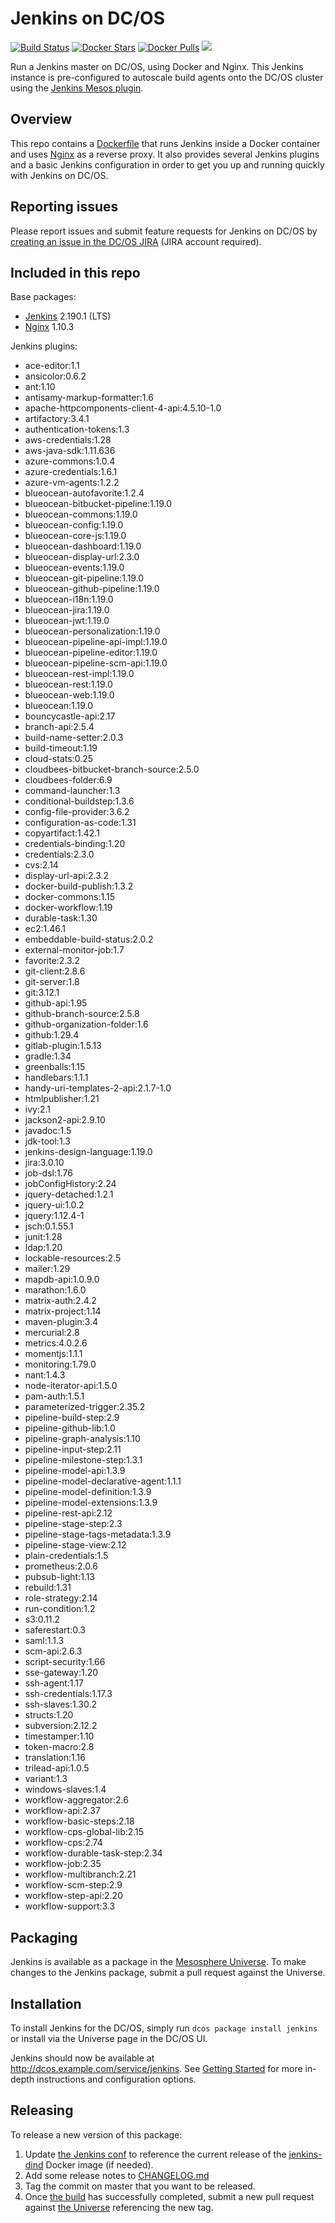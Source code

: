 # Jenkins on DC/OS
[![Build Status](https://jenkins.mesosphere.com/service/jenkins/buildStatus/icon?job=Jenkins/public-jenkins-dcos-master)](https://jenkins.mesosphere.com/service/jenkins/view/Velocity/job/Jenkins/job/public-jenkins-dcos-master/)
[![Docker Stars](https://img.shields.io/docker/stars/mesosphere/jenkins.svg)][docker-hub]
[![Docker Pulls](https://img.shields.io/docker/pulls/mesosphere/jenkins.svg)][docker-hub]
[![](https://images.microbadger.com/badges/image/mesosphere/jenkins.svg)](http://microbadger.com/images/mesosphere/jenkins "Get your own image badge on microbadger.com")

Run a Jenkins master on DC/OS, using Docker and Nginx. This Jenkins instance is pre-configured to autoscale build agents onto the DC/OS cluster using the [Jenkins Mesos plugin][mesos-plugin].

## Overview
This repo contains a [Dockerfile](Dockerfile) that runs Jenkins inside a Docker
container and uses [Nginx][nginx-home] as a reverse proxy. It also provides
several Jenkins plugins and a basic Jenkins configuration in order to get you
up and running quickly with Jenkins on DC/OS.

## Reporting issues

Please report issues and submit feature requests for Jenkins on DC/OS by [creating an issue in the DC/OS JIRA][dcos-jira] (JIRA account required).

## Included in this repo
Base packages:

  * [Jenkins][jenkins-home] 2.190.1 (LTS)
  * [Nginx][nginx-home] 1.10.3

Jenkins plugins:
  * ace-editor:1.1
  * ansicolor:0.6.2
  * ant:1.10
  * antisamy-markup-formatter:1.6
  * apache-httpcomponents-client-4-api:4.5.10-1.0
  * artifactory:3.4.1
  * authentication-tokens:1.3
  * aws-credentials:1.28
  * aws-java-sdk:1.11.636
  * azure-commons:1.0.4
  * azure-credentials:1.6.1
  * azure-vm-agents:1.2.2
  * blueocean-autofavorite:1.2.4
  * blueocean-bitbucket-pipeline:1.19.0
  * blueocean-commons:1.19.0
  * blueocean-config:1.19.0
  * blueocean-core-js:1.19.0
  * blueocean-dashboard:1.19.0
  * blueocean-display-url:2.3.0
  * blueocean-events:1.19.0
  * blueocean-git-pipeline:1.19.0
  * blueocean-github-pipeline:1.19.0
  * blueocean-i18n:1.19.0
  * blueocean-jira:1.19.0
  * blueocean-jwt:1.19.0
  * blueocean-personalization:1.19.0
  * blueocean-pipeline-api-impl:1.19.0
  * blueocean-pipeline-editor:1.19.0
  * blueocean-pipeline-scm-api:1.19.0
  * blueocean-rest-impl:1.19.0
  * blueocean-rest:1.19.0
  * blueocean-web:1.19.0
  * blueocean:1.19.0
  * bouncycastle-api:2.17
  * branch-api:2.5.4
  * build-name-setter:2.0.3
  * build-timeout:1.19
  * cloud-stats:0.25
  * cloudbees-bitbucket-branch-source:2.5.0
  * cloudbees-folder:6.9
  * command-launcher:1.3
  * conditional-buildstep:1.3.6
  * config-file-provider:3.6.2
  * configuration-as-code:1.31
  * copyartifact:1.42.1
  * credentials-binding:1.20
  * credentials:2.3.0
  * cvs:2.14
  * display-url-api:2.3.2
  * docker-build-publish:1.3.2
  * docker-commons:1.15
  * docker-workflow:1.19
  * durable-task:1.30
  * ec2:1.46.1
  * embeddable-build-status:2.0.2
  * external-monitor-job:1.7
  * favorite:2.3.2
  * git-client:2.8.6
  * git-server:1.8
  * git:3.12.1
  * github-api:1.95
  * github-branch-source:2.5.8
  * github-organization-folder:1.6
  * github:1.29.4
  * gitlab-plugin:1.5.13
  * gradle:1.34
  * greenballs:1.15
  * handlebars:1.1.1
  * handy-uri-templates-2-api:2.1.7-1.0
  * htmlpublisher:1.21
  * ivy:2.1
  * jackson2-api:2.9.10
  * javadoc:1.5
  * jdk-tool:1.3
  * jenkins-design-language:1.19.0
  * jira:3.0.10
  * job-dsl:1.76
  * jobConfigHistory:2.24
  * jquery-detached:1.2.1
  * jquery-ui:1.0.2
  * jquery:1.12.4-1
  * jsch:0.1.55.1
  * junit:1.28
  * ldap:1.20
  * lockable-resources:2.5
  * mailer:1.29
  * mapdb-api:1.0.9.0
  * marathon:1.6.0
  * matrix-auth:2.4.2
  * matrix-project:1.14
  * maven-plugin:3.4
  * mercurial:2.8
  * metrics:4.0.2.6
  * momentjs:1.1.1
  * monitoring:1.79.0
  * nant:1.4.3
  * node-iterator-api:1.5.0
  * pam-auth:1.5.1
  * parameterized-trigger:2.35.2
  * pipeline-build-step:2.9
  * pipeline-github-lib:1.0
  * pipeline-graph-analysis:1.10
  * pipeline-input-step:2.11
  * pipeline-milestone-step:1.3.1
  * pipeline-model-api:1.3.9
  * pipeline-model-declarative-agent:1.1.1
  * pipeline-model-definition:1.3.9
  * pipeline-model-extensions:1.3.9
  * pipeline-rest-api:2.12
  * pipeline-stage-step:2.3
  * pipeline-stage-tags-metadata:1.3.9
  * pipeline-stage-view:2.12
  * plain-credentials:1.5
  * prometheus:2.0.6
  * pubsub-light:1.13
  * rebuild:1.31
  * role-strategy:2.14
  * run-condition:1.2
  * s3:0.11.2
  * saferestart:0.3
  * saml:1.1.3
  * scm-api:2.6.3
  * script-security:1.66
  * sse-gateway:1.20
  * ssh-agent:1.17
  * ssh-credentials:1.17.3
  * ssh-slaves:1.30.2
  * structs:1.20
  * subversion:2.12.2
  * timestamper:1.10
  * token-macro:2.8
  * translation:1.16
  * trilead-api:1.0.5
  * variant:1.3
  * windows-slaves:1.4
  * workflow-aggregator:2.6
  * workflow-api:2.37
  * workflow-basic-steps:2.18
  * workflow-cps-global-lib:2.15
  * workflow-cps:2.74
  * workflow-durable-task-step:2.34
  * workflow-job:2.35
  * workflow-multibranch:2.21
  * workflow-scm-step:2.9
  * workflow-step-api:2.20
  * workflow-support:3.3

## Packaging
Jenkins is available as a package in the [Mesosphere Universe][universe].
To make changes to the Jenkins package, submit a pull request against the
Universe.

## Installation

To install Jenkins for the DC/OS, simply run `dcos package install jenkins` or install via the Universe page in the DC/OS UI.

Jenkins should now be available at <http://dcos.example.com/service/jenkins>.
See [Getting Started][getting-started] for more in-depth instructions and
configuration options.

## Releasing
To release a new version of this package:

  1. Update [the Jenkins conf][jenkins-conf] to reference the current release of
  the [jenkins-dind][jenkins-dind] Docker image (if needed).
  2. Add some release notes to [CHANGELOG.md](CHANGELOG.md)
  3. Tag the commit on master that you want to be released.
  4. Once [the build][jenkins-build] has successfully completed, submit a new
  pull request against [the Universe][universe] referencing the new tag.

[dcos-jira]: https://jira.mesosphere.com/secure/CreateIssueDetails!init.jspa?pid=14110&issuetype=3
[docker-hub]: https://hub.docker.com/r/mesosphere/jenkins
[getting-started]: https://docs.mesosphere.com/service-docs/jenkins/quickstart/
[jenkins-conf]: /conf/jenkins/config.xml
[jenkins-dind]: https://github.com/mesosphere/jenkins-dind-agent
[jenkins-home]: https://jenkins-ci.org/
[mesos-plugin]: https://github.com/jenkinsci/mesos-plugin
[nginx-home]: http://nginx.org/en/
[jenkins-build]: https://jenkins.mesosphere.com/service/jenkins/job/public-jenkins-dcos-master/
[universe]: https://github.com/mesosphere/universe
